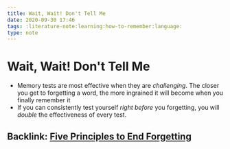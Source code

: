```yaml
---
title: Wait, Wait! Don't Tell Me
date: 2020-09-30 17:46
tags: :literature-note:learning:how-to-remember:language:
type: note
---
```


# Wait, Wait! Don't Tell Me #

- Memory tests are most effective when they are *challenging*. The closer you get to forgetting a word, the more
  ingrained it will become when you finally remember it
- If you can consistently test yourself *right before* you forgetting, you will *double* the effectiveness of every test.

Backlink: [Five Principles to End Forgetting](20200929215057-five_principles_to_end_forgetting.md)
----
